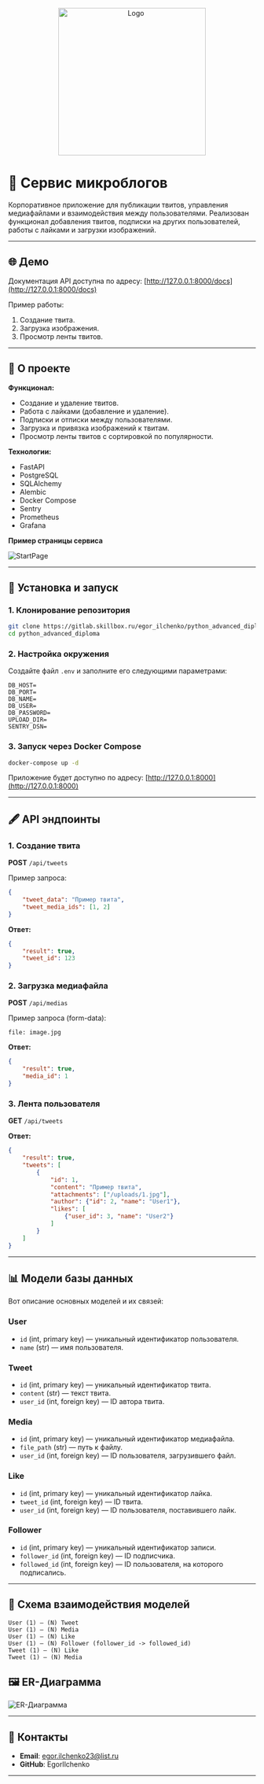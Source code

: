 <p align="center">
  <img src="images/twitter_logo.png" alt="Logo" width="300">
</p>

# 🚀 Сервис микроблогов

Корпоративное приложение для публикации твитов, управления медиафайлами и взаимодействия между пользователями. Реализован функционал добавления твитов, подписки на других пользователей, работы с лайками и загрузки изображений.

---

## 🌐 Демо

Документация API доступна по адресу: [http://127.0.0.1:8000/docs](http://127.0.0.1:8000/docs)

Пример работы:

1. Создание твита.
2. Загрузка изображения.
3. Просмотр ленты твитов.

---

## 🔎 О проекте

**Функционал:**

- Создание и удаление твитов.
- Работа с лайками (добавление и удаление).
- Подписки и отписки между пользователями.
- Загрузка и привязка изображений к твитам.
- Просмотр ленты твитов с сортировкой по популярности.

**Технологии:**

- FastAPI
- PostgreSQL
- SQLAlchemy
- Alembic
- Docker Compose
- Sentry
- Prometheus
- Grafana

**Пример страницы сервиса**

![StartPage](images/StartPage.png)

---

## 🔧 Установка и запуск

### 1. Клонирование репозитория
```bash
git clone https://gitlab.skillbox.ru/egor_ilchenko/python_advanced_diploma.git
cd python_advanced_diploma
```

### 2. Настройка окружения
Создайте файл `.env` и заполните его следующими параметрами:
```env
DB_HOST=
DB_PORT=
DB_NAME=
DB_USER=
DB_PASSWORD=
UPLOAD_DIR=
SENTRY_DSN=
```

### 3. Запуск через Docker Compose
```bash
docker-compose up -d
```

Приложение будет доступно по адресу: [http://127.0.0.1:8000](http://127.0.0.1:8000)

---

## 🖋️ API эндпоинты

### 1. Создание твита
**POST** `/api/tweets`

Пример запроса:
```json
{
    "tweet_data": "Пример твита",
    "tweet_media_ids": [1, 2]
}
```
**Ответ:**
```json
{
    "result": true,
    "tweet_id": 123
}
```

### 2. Загрузка медиафайла
**POST** `/api/medias`

Пример запроса (form-data):
```http
file: image.jpg
```
**Ответ:**
```json
{
    "result": true,
    "media_id": 1
}
```

### 3. Лента пользователя
**GET** `/api/tweets`

**Ответ:**
```json
{
    "result": true,
    "tweets": [
        {
            "id": 1,
            "content": "Пример твита",
            "attachments": ["/uploads/1.jpg"],
            "author": {"id": 2, "name": "User1"},
            "likes": [
                {"user_id": 3, "name": "User2"}
            ]
        }
    ]
}
```

---

## 📊 Модели базы данных

Вот описание основных моделей и их связей:

### **User**
- `id` (int, primary key) — уникальный идентификатор пользователя.
- `name` (str) — имя пользователя.

### **Tweet**
- `id` (int, primary key) — уникальный идентификатор твита.
- `content` (str) — текст твита.
- `user_id` (int, foreign key) — ID автора твита.

### **Media**
- `id` (int, primary key) — уникальный идентификатор медиафайла.
- `file_path` (str) — путь к файлу.
- `user_id` (int, foreign key) — ID пользователя, загрузившего файл.

### **Like**
- `id` (int, primary key) — уникальный идентификатор лайка.
- `tweet_id` (int, foreign key) — ID твита.
- `user_id` (int, foreign key) — ID пользователя, поставившего лайк.

### **Follower**
- `id` (int, primary key) — уникальный идентификатор записи.
- `follower_id` (int, foreign key) — ID подписчика.
- `followed_id` (int, foreign key) — ID пользователя, на которого подписались.

---

## 🔄 Схема взаимодействия моделей

```plaintext
User (1) — (N) Tweet
User (1) — (N) Media
User (1) — (N) Like
User (1) — (N) Follower (follower_id -> followed_id)
Tweet (1) — (N) Like
Tweet (1) — (N) Media
```
## 🖼️ ER-Диаграмма
![ER-Диаграмма](images/twitter_db-public.png)

---

## 🔗 Контакты
- **Email**: egor.ilchenko23@list.ru
- **GitHub**: EgorIlchenko

---
